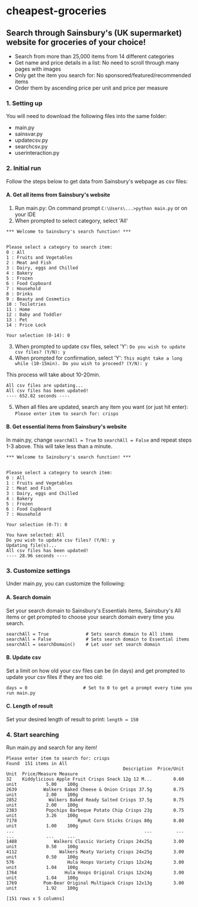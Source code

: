 # cheapest-groceries
## Search through Sainsbury's (UK supermarket) website for groceries of your choice!

<ul>
  <li>Search from more than 25,000 items from 14 different categories</li>
  <li>Get name and price details in a list: No need to scroll through many pages with images</li>
  <li>Only get the item you search for: No sponsored/featured/recommended items</li>
  <li>Order them by ascending price per unit and price per measure</li>
</ul>


### 1. Setting up
You will need to download the following files into the same folder:
  <ul>
    <li>main.py</li>
    <li>sainsvar.py</li>
    <li>updatecsv.py</li>
    <li>searchcsv.py</li>
    <li>userinteraction.py</li>
  </ul>


### 2. Initial run
Follow the steps below to get data from Sainsbury's webpage as csv files:

#### A. Get all items from Sainsbury's website
1. Run main.py: On command prompt `C:\Users\...>python main.py` or on your IDE
2. When prompted to select category, select 'All'
```
*** Welcome to Sainsbury's search function! ***


Please select a category to search item:
0 : All
1 : Fruits and Vegetables
2 : Meat and Fish
3 : Dairy, eggs and Chilled
4 : Bakery
5 : Frozen
6 : Food Cupboard
7 : Household
8 : Drinks
9 : Beauty and Cosmetics
10 : Toiletries
11 : Home
12 : Baby and Toddler
13 : Pet
14 : Price Lock

Your selection (0-14): 0
```
3. When prompted to update csv files, select 'Y': 
`Do you wish to update csv files? (Y/N): y`
4. When prompted for confirmation, select 'Y': 
`This might take a long while (10-15min). Do you wish to proceed? (Y/N): y`

This process will take about 10-20min.
```
All csv files are updating...
All csv files has been updated!
---- 652.82 seconds ----
```
5. When all files are updated, search any item you want (or just hit enter):
`Please enter item to search for: crisps`

#### B. Get essential items from Sainsbury's website
In main.py, change `searchAll = True` to `searchAll = False` and repeat steps 1-3 above. This will take less than a minute.
```
*** Welcome to Sainsbury's search function! ***


Please select a category to search item:
0 : All
1 : Fruits and Vegetables
2 : Meat and Fish
3 : Dairy, eggs and Chilled
4 : Bakery
5 : Frozen
6 : Food Cupboard
7 : Household

Your selection (0-7): 0

You have selected: All
Do you wish to update csv files? (Y/N): y
Updating file(s)...
All csv files has been updated!
---- 28.96 seconds ----
```

### 3. Customize settings
Under main.py, you can customize the following:

#### A. Search domain
Set your search domain to Sainsbury's Essentials items, Sainsbury's All items or get prompted to choose your search domain every time you search.
```
searchAll = True              # Sets search domain to All items
searchAll = False             # Sets search domain to Essential items
searchAll = searchDomain()    # Let user set search domain
```

#### B. Update csv
Set a limit on how old your csv files can be (in days) and get prompted to update your csv files if they are too old:
```
days = 0                     # Set to 0 to get a prompt every time you run main.py
```

#### C. Length of result
Set your desired length of result to print: 
`length = 150`

### 4. Start searching
Run main.py and search for any item!
```
Please enter item to search for: crisps
Found  151 items in All
                                            Description  Price/Unit  Unit  Price/Measure Measure
32    Kiddylicious Apple Fruit Crisps Snack 12g 12 M...        0.60  unit           5.00    100g
2639          Walkers Baked Cheese & Onion Crisps 37.5g        0.75  unit           2.00    100g
2852            Walkers Baked Ready Salted Crisps 37.5g        0.75  unit           2.00    100g
2383           Popchips Barbeque Potato Chip Crisps 23g        0.75  unit           3.26    100g
7178                       Rymut Corn Sticks Crisps 80g        0.80  unit           1.00    100g
...                                                 ...         ...   ...            ...     ...
1488              Walkers Classic Variety Crisps 24x25g        3.00  unit           0.50    100g
4112                Walkers Meaty Variety Crisps 24x25g        3.00  unit           0.50    100g
576                    Hula Hoops Variety Crisps 12x24g        3.00  unit           1.04    100g
1764                  Hula Hoops Original Crisps 12x24g        3.00  unit           1.04    100g
1769          Pom-Bear Original Multipack Crisps 12x13g        3.00  unit           1.92    100g

[151 rows x 5 columns]
```
